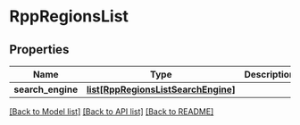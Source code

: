 # RppRegionsList

## Properties
Name | Type | Description | Notes
------------ | ------------- | ------------- | -------------
**search_engine** | [**list[RppRegionsListSearchEngine]**](RppRegionsListSearchEngine.md) |  | [optional] 

[[Back to Model list]](../README.md#documentation-for-models) [[Back to API list]](../README.md#documentation-for-api-endpoints) [[Back to README]](../README.md)

